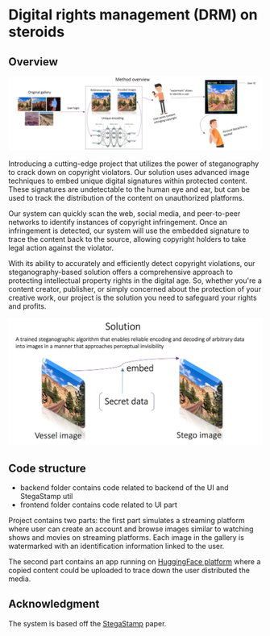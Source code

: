 # Digital rights management (DRM) on steroids

## Overview

![Overview](info1.jpg)

Introducing a cutting-edge project that utilizes the power of steganography to crack down on copyright violators. Our solution uses advanced image techniques to embed unique digital signatures within protected content. These signatures are undetectable to the human eye and ear, but can be used to track the distribution of the content on unauthorized platforms.

Our system can quickly scan the web, social media, and peer-to-peer networks to identify instances of copyright infringement. Once an infringement is detected, our system will use the embedded signature to trace the content back to the source, allowing copyright holders to take legal action against the violator.

With its ability to accurately and efficiently detect copyright violations, our steganography-based solution offers a comprehensive approach to protecting intellectual property rights in the digital age. So, whether you're a content creator, publisher, or simply concerned about the protection of your creative work, our project is the solution you need to safeguard your rights and profits.


![Solution](info2.jpg)

## Code structure

 - backend folder contains code related to backend of the UI and StegaStamp util
 - frontend folder contains code related to UI part


Project contains two parts: the first part simulates a streaming platform
where user can create an account and browse images similar to watching
shows and movies on streaming platforms. Each image in the gallery is watermarked with
an identification information linked to the user.

The second part contains an app running on [HuggingFace platform](https://huggingface.co/spaces/edosedgar/stegastamp_extract)
where a copied content could be uploaded to trace down the user distributed the media.

## Acknowledgment

The system is based off the [StegaStamp](https://github.com/tancik/StegaStamp) paper.

